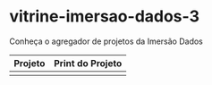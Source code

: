 # vitrine-imersao-dados-3
Conheça o agregador de projetos da Imersão Dados

| Projeto | Print do Projeto |
| --- | --- |
| <!-- CHANNEL_PROJECTS:START -->

<!-- CHANNEL_PROJECTS:END -->
